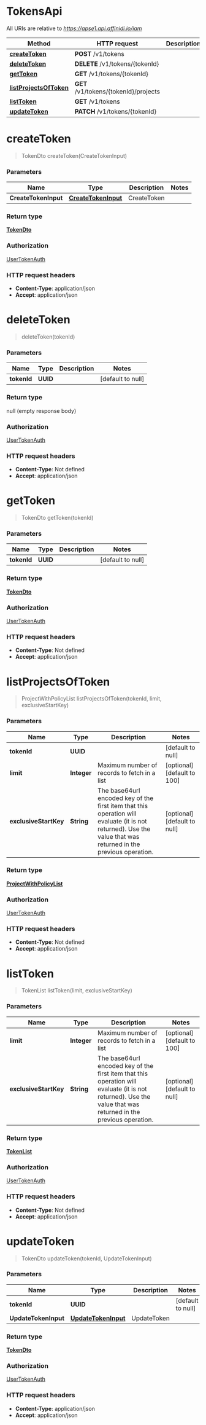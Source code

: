 # TokensApi

All URIs are relative to *https://apse1.api.affinidi.io/iam*

| Method                                                      | HTTP request                          | Description |
| ----------------------------------------------------------- | ------------------------------------- | ----------- |
| [**createToken**](TokensApi.md#createToken)                 | **POST** /v1/tokens                   |             |
| [**deleteToken**](TokensApi.md#deleteToken)                 | **DELETE** /v1/tokens/{tokenId}       |             |
| [**getToken**](TokensApi.md#getToken)                       | **GET** /v1/tokens/{tokenId}          |             |
| [**listProjectsOfToken**](TokensApi.md#listProjectsOfToken) | **GET** /v1/tokens/{tokenId}/projects |             |
| [**listToken**](TokensApi.md#listToken)                     | **GET** /v1/tokens                    |             |
| [**updateToken**](TokensApi.md#updateToken)                 | **PATCH** /v1/tokens/{tokenId}        |             |

<a name="createToken"></a>

# **createToken**

> TokenDto createToken(CreateTokenInput)

### Parameters

| Name                 | Type                                                  | Description | Notes |
| -------------------- | ----------------------------------------------------- | ----------- | ----- |
| **CreateTokenInput** | [**CreateTokenInput**](../Models/CreateTokenInput.md) | CreateToken |       |

### Return type

[**TokenDto**](../Models/TokenDto.md)

### Authorization

[UserTokenAuth](../README.md#UserTokenAuth)

### HTTP request headers

- **Content-Type**: application/json
- **Accept**: application/json

<a name="deleteToken"></a>

# **deleteToken**

> deleteToken(tokenId)

### Parameters

| Name        | Type     | Description | Notes             |
| ----------- | -------- | ----------- | ----------------- |
| **tokenId** | **UUID** |             | [default to null] |

### Return type

null (empty response body)

### Authorization

[UserTokenAuth](../README.md#UserTokenAuth)

### HTTP request headers

- **Content-Type**: Not defined
- **Accept**: application/json

<a name="getToken"></a>

# **getToken**

> TokenDto getToken(tokenId)

### Parameters

| Name        | Type     | Description | Notes             |
| ----------- | -------- | ----------- | ----------------- |
| **tokenId** | **UUID** |             | [default to null] |

### Return type

[**TokenDto**](../Models/TokenDto.md)

### Authorization

[UserTokenAuth](../README.md#UserTokenAuth)

### HTTP request headers

- **Content-Type**: Not defined
- **Accept**: application/json

<a name="listProjectsOfToken"></a>

# **listProjectsOfToken**

> ProjectWithPolicyList listProjectsOfToken(tokenId, limit, exclusiveStartKey)

### Parameters

| Name                  | Type        | Description                                                                                                                                                    | Notes                        |
| --------------------- | ----------- | -------------------------------------------------------------------------------------------------------------------------------------------------------------- | ---------------------------- |
| **tokenId**           | **UUID**    |                                                                                                                                                                | [default to null]            |
| **limit**             | **Integer** | Maximum number of records to fetch in a list                                                                                                                   | [optional] [default to 100]  |
| **exclusiveStartKey** | **String**  | The base64url encoded key of the first item that this operation will evaluate (it is not returned). Use the value that was returned in the previous operation. | [optional] [default to null] |

### Return type

[**ProjectWithPolicyList**](../Models/ProjectWithPolicyList.md)

### Authorization

[UserTokenAuth](../README.md#UserTokenAuth)

### HTTP request headers

- **Content-Type**: Not defined
- **Accept**: application/json

<a name="listToken"></a>

# **listToken**

> TokenList listToken(limit, exclusiveStartKey)

### Parameters

| Name                  | Type        | Description                                                                                                                                                    | Notes                        |
| --------------------- | ----------- | -------------------------------------------------------------------------------------------------------------------------------------------------------------- | ---------------------------- |
| **limit**             | **Integer** | Maximum number of records to fetch in a list                                                                                                                   | [optional] [default to 100]  |
| **exclusiveStartKey** | **String**  | The base64url encoded key of the first item that this operation will evaluate (it is not returned). Use the value that was returned in the previous operation. | [optional] [default to null] |

### Return type

[**TokenList**](../Models/TokenList.md)

### Authorization

[UserTokenAuth](../README.md#UserTokenAuth)

### HTTP request headers

- **Content-Type**: Not defined
- **Accept**: application/json

<a name="updateToken"></a>

# **updateToken**

> TokenDto updateToken(tokenId, UpdateTokenInput)

### Parameters

| Name                 | Type                                                  | Description | Notes             |
| -------------------- | ----------------------------------------------------- | ----------- | ----------------- |
| **tokenId**          | **UUID**                                              |             | [default to null] |
| **UpdateTokenInput** | [**UpdateTokenInput**](../Models/UpdateTokenInput.md) | UpdateToken |                   |

### Return type

[**TokenDto**](../Models/TokenDto.md)

### Authorization

[UserTokenAuth](../README.md#UserTokenAuth)

### HTTP request headers

- **Content-Type**: application/json
- **Accept**: application/json

